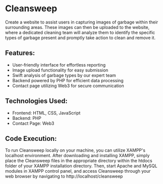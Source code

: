 # Cleansweep
Create a website to assist users in capturing images of garbage within their surrounding areas. These images can then be uploaded to the website, where a dedicated cleaning team will analyze them to identify the specific types of garbage present and promptly take action to clean and remove it.<br>
## Features:
* User-friendly interface for effortless reporting
* Image upload functionality for easy submission
* Swift analysis of garbage types by our expert team
* Backend powered by PHP for efficient data processing
* Contact page utilizing Web3 for secure communication

## Technologies Used:
* Frontend: HTML, CSS, JavaScript
* Backend: PHP
* Contact Page: Web3

## Code Execution:
To run Cleansweep locally on your machine, you can utilize XAMPP's localhost environment. After downloading and installing XAMPP, simply place the Cleansweep files in the appropriate directory within the htdocs folder of your XAMPP installation directory. Then, start Apache and MySQL modules in XAMPP control panel, and access Cleansweep through your web browser by navigating to http://localhost/cleansweep
